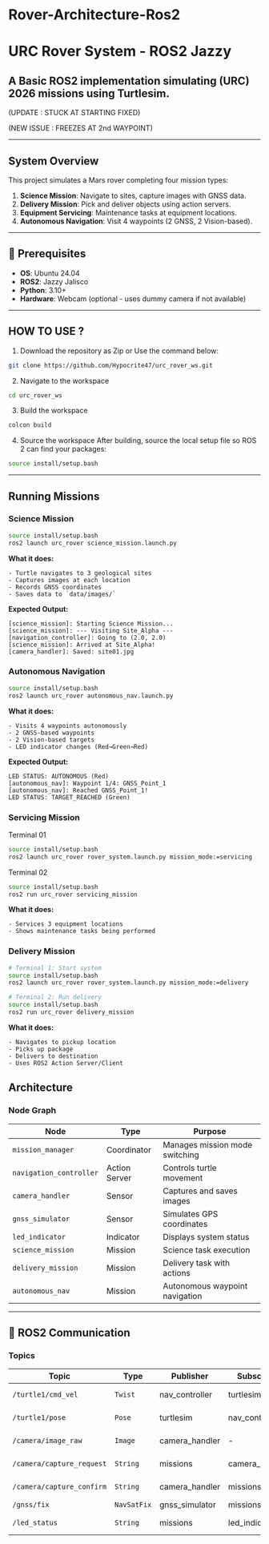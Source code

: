 # Rover-Architecture-Ros2
# URC Rover System - ROS2 Jazzy
A Basic ROS2 implementation simulating (URC) 2026 missions using Turtlesim.
---

(UPDATE      : STUCK AT STARTING FIXED)

(NEW ISSUE   : FREEZES AT 2nd WAYPOINT)

---
## System Overview

This project simulates a Mars rover completing four mission types:
1. **Science Mission**: Navigate to sites, capture images with GNSS data.
2. **Delivery Mission**: Pick and deliver objects using action servers.
3. **Equipment Servicing**: Maintenance tasks at equipment locations.
4. **Autonomous Navigation**: Visit 4 waypoints (2 GNSS, 2 Vision-based).

---

## 🔧 Prerequisites

- **OS**: Ubuntu 24.04
- **ROS2**: Jazzy Jalisco
- **Python**: 3.10+
- **Hardware**: Webcam (optional - uses dummy camera if not available)

---
## HOW TO USE ?

1. Download the repository as Zip or  Use the command below:
```bash
git clone https://github.com/Hypocrite47/urc_rover_ws.git
```

2. Navigate to the workspace
```bash
cd urc_rover_ws
```
3. Build the workspace
```bash
colcon build
```
4. Source the workspace
After building, source the local setup file so ROS 2 can find your packages:

```bash
source install/setup.bash
```
---

## Running Missions

### Science Mission

```bash
source install/setup.bash
ros2 launch urc_rover science_mission.launch.py
```

**What it does:**
```
- Turtle navigates to 3 geological sites
- Captures images at each location
- Records GNSS coordinates
- Saves data to `data/images/`
```
**Expected Output:**
```
[science_mission]: Starting Science Mission...
[science_mission]: --- Visiting Site_Alpha ---
[navigation_controller]: Going to (2.0, 2.0)
[science_mission]: Arrived at Site_Alpha!
[camera_handler]: Saved: site01.jpg
```

### Autonomous Navigation
```bash
source install/setup.bash
ros2 launch urc_rover autonomous_nav.launch.py
```

**What it does:**
```
- Visits 4 waypoints autonomously
- 2 GNSS-based waypoints
- 2 Vision-based targets
- LED indicator changes (Red→Green→Red)
```

**Expected Output:**
```
LED STATUS: AUTONOMOUS (Red)
[autonomous_nav]: Waypoint 1/4: GNSS_Point_1
[autonomous_nav]: Reached GNSS_Point_1!
LED STATUS: TARGET_REACHED (Green)
```

### Servicing Mission
Terminal 01
```bash
source install/setup.bash
ros2 launch urc_rover rover_system.launch.py mission_mode:=servicing
```
Terminal 02
```bash
source install/setup.bash
ros2 run urc_rover servicing_mission
```

**What it does:**
```
- Services 3 equipment locations
- Shows maintenance tasks being performed
```


### Delivery Mission
```bash
# Terminal 1: Start system
source install/setup.bash
ros2 launch urc_rover rover_system.launch.py mission_mode:=delivery

# Terminal 2: Run delivery
source install/setup.bash
ros2 run urc_rover delivery_mission
```

**What it does:**
```
- Navigates to pickup location
- Picks up package
- Delivers to destination
- Uses ROS2 Action Server/Client
```

## Architecture


### Node Graph

|        Node             |     Type      |           Purpose               |
|-------------------------|---------------|---------------------------------|
| `mission_manager`       | Coordinator   |  Manages mission mode switching |
| `navigation_controller` | Action Server | Controls turtle movement        |
| `camera_handler`        | Sensor        | Captures and saves images       |
| `gnss_simulator`        | Sensor        | Simulates GPS coordinates       |
| `led_indicator`         | Indicator     | Displays system status          | 
| `science_mission`       | Mission       | Science task execution          |
| `delivery_mission`      | Mission       | Delivery task with actions      |
| `autonomous_nav`        | Mission       | Autonomous waypoint navigation  |

-----------------------------------------------------------------------------

## 📡 ROS2 Communication

### Topics
|         Topic             |     Type    |    Publisher   |    Subscriber  |     Purpose       |
|---------------------------|-------------|----------------|----------------|-------------------|
| `/turtle1/cmd_vel`        | `Twist`     | nav_controller | turtlesim      | Move turtle       |      
| `/turtle1/pose`           | `Pose`      | turtlesim      | nav_controller | Position feedback |
| `/camera/image_raw`       | `Image`     | camera_handler | -              | Camera feed       |
| `/camera/capture_request` | `String`    | missions       | camera_handler | Request image     |
| `/camera/capture_confirm` | `String`    | camera_handler | missions       | Confirm capture   |
| `/gnss/fix`               | `NavSatFix` | gnss_simulator | missions       | GPS data          |
| `/led_status`             | `String`    | missions       | led_indicator  | LED commands      |
